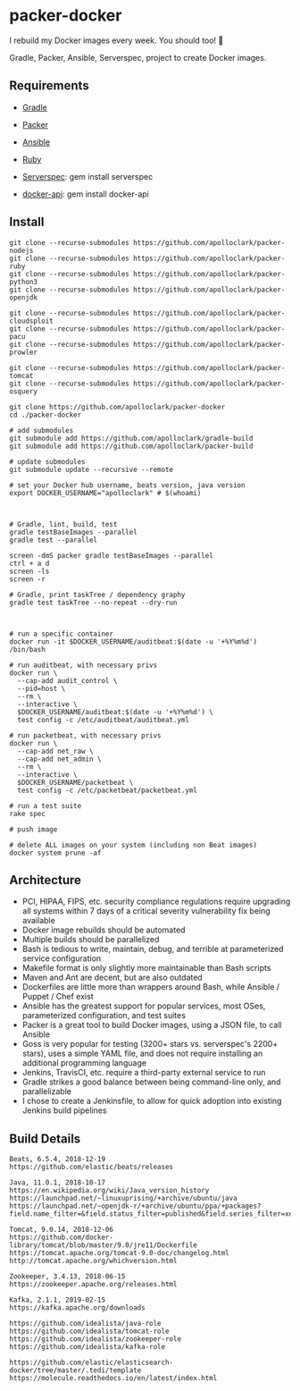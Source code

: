 # packer-docker

I rebuild my Docker images every week. You should too! 🧐

Gradle, Packer, Ansible, Serverspec, project to create Docker images.

## Requirements

- [Gradle](https://gradle.org/install/#manually)
- [Packer](https://packer.io/)
- [Ansible](https://www.ansible.com/)

- [Ruby](https://www.ruby-lang.org/en/documentation/installation/)
- [Serverspec](https://serverspec.org/): gem install serverspec
- [docker-api](https://github.com/swipely/docker-api/releases): gem install docker-api





## Install
```shell
git clone --recurse-submodules https://github.com/apolloclark/packer-nodejs
git clone --recurse-submodules https://github.com/apolloclark/packer-ruby
git clone --recurse-submodules https://github.com/apolloclark/packer-python3
git clone --recurse-submodules https://github.com/apolloclark/packer-openjdk

git clone --recurse-submodules https://github.com/apolloclark/packer-cloudsploit
git clone --recurse-submodules https://github.com/apolloclark/packer-pacu
git clone --recurse-submodules https://github.com/apolloclark/packer-prowler

git clone --recurse-submodules https://github.com/apolloclark/packer-tomcat
git clone --recurse-submodules https://github.com/apolloclark/packer-osquery

git clone https://github.com/apolloclark/packer-docker
cd ./packer-docker

# add submodules
git submodule add https://github.com/apolloclark/gradle-build
git submodule add https://github.com/apolloclark/packer-build

# update submodules
git submodule update --recursive --remote

# set your Docker hub username, beats version, java version
export DOCKER_USERNAME="apolloclark" # $(whoami)



# Gradle, lint, build, test
gradle testBaseImages --parallel
gradle test --parallel

screen -dmS packer gradle testBaseImages --parallel
ctrl + a d
screen -ls
screen -r

# Gradle, print taskTree / dependency graphy
gradle test taskTree --no-repeat --dry-run



# run a specific container
docker run -it $DOCKER_USERNAME/auditbeat:$(date -u '+%Y%m%d') /bin/bash

# run auditbeat, with necessary privs
docker run \
  --cap-add audit_control \
  --pid=host \
  --rm \
  --interactive \
  $DOCKER_USERNAME/auditbeat:$(date -u '+%Y%m%d') \
  test config -c /etc/auditbeat/auditbeat.yml

# run packetbeat, with necessary privs
docker run \
  --cap-add net_raw \
  --cap-add net_admin \
  --rm \
  --interactive \
  $DOCKER_USERNAME/packetbeat \
  test config -c /etc/packetbeat/packetbeat.yml

# run a test suite
rake spec

# push image

# delete ALL images on your system (including non Beat images)
docker system prune -af

```




## Architecture

- PCI, HIPAA, FIPS, etc. security compliance regulations require upgrading all
systems within 7 days of a critical severity vulnerability fix being available
- Docker image rebuilds should be automated
- Multiple builds should be parallelized
- Bash is tedious to write, maintain, debug, and terrible at parameterized service configuration
- Makefile format is only slightly more maintainable than Bash scripts
- Maven and Ant are decent, but are also outdated
- Dockerfiles are little more than wrappers around Bash, while Ansible / Puppet / Chef exist
- Ansible has the greatest support for popular services, most OSes, parameterized configuration, and test suites
- Packer is a great tool to build Docker images, using a JSON file, to call Ansible
- Goss is very popular for testing (3200+ stars vs. serverspec's 2200+ stars),
uses a simple YAML file, and does not require installing an additional programming language
- Jenkins, TravisCI, etc. require a third-party external service to run
- Gradle strikes a good balance between being command-line only, and parallelizable
- I chose to create a Jenkinsfile, to allow for quick adoption into existing 
Jenkins build pipelines





## Build Details

```shell
Beats, 6.5.4, 2018-12-19
https://github.com/elastic/beats/releases

Java, 11.0.1, 2018-10-17
https://en.wikipedia.org/wiki/Java_version_history
https://launchpad.net/~linuxuprising/+archive/ubuntu/java
https://launchpad.net/~openjdk-r/+archive/ubuntu/ppa/+packages?field.name_filter=&field.status_filter=published&field.series_filter=xenial

Tomcat, 9.0.14, 2018-12-06
https://github.com/docker-library/tomcat/blob/master/9.0/jre11/Dockerfile
https://tomcat.apache.org/tomcat-9.0-doc/changelog.html
http://tomcat.apache.org/whichversion.html

Zookeeper, 3.4.13, 2018-06-15
https://zookeeper.apache.org/releases.html

Kafka, 2.1.1, 2019-02-15
https://kafka.apache.org/downloads

https://github.com/idealista/java-role
https://github.com/idealista/tomcat-role
https://github.com/idealista/zookeeper-role
https://github.com/idealista/kafka-role

https://github.com/elastic/elasticsearch-docker/tree/master/.tedi/template
https://molecule.readthedocs.io/en/latest/index.html


```
